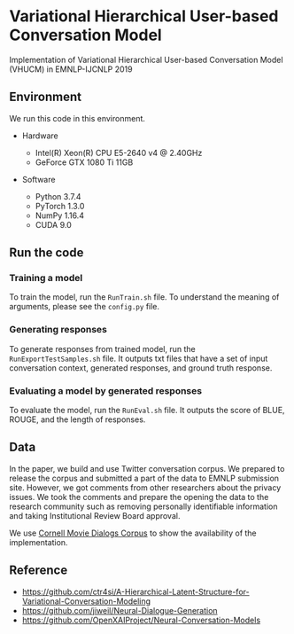 # Variational Hierarchical User-based Conversation Model
Implementation of Variational Hierarchical User-based Conversation Model (VHUCM) in EMNLP-IJCNLP 2019

## Environment
We run this code in this environment.

- Hardware
    - Intel(R) Xeon(R) CPU E5-2640 v4 @ 2.40GHz
    - GeForce GTX 1080 Ti 11GB

- Software
    - Python 3.7.4
    - PyTorch 1.3.0
    - NumPy 1.16.4
    - CUDA 9.0

## Run the code
### Training a model
To train the model, run the ```RunTrain.sh``` file.
To understand the meaning of arguments, please see the ```config.py``` file.


### Generating responses 
To generate responses from trained model, run the ```RunExportTestSamples.sh``` file. 
It outputs txt files that have a set of input conversation context, generated responses, and ground truth response. 


### Evaluating a model by generated responses
To evaluate the model, run the ```RunEval.sh``` file.
It outputs the score of BLUE, ROUGE, and the length of responses.



## Data
In the paper, we build and use Twitter conversation corpus. 
We prepared to release the corpus and submitted a part of the data to EMNLP submission site.
However, we got comments from other researchers about the privacy issues.
We took the comments and prepare the opening the data to the research community such as removing personally identifiable information and taking Institutional Review Board approval.

We use [Cornell Movie Dialogs Corpus](https://www.cs.cornell.edu/~cristian/Cornell_Movie-Dialogs_Corpus.html) to show the availability of the implementation.


## Reference
- https://github.com/ctr4si/A-Hierarchical-Latent-Structure-for-Variational-Conversation-Modeling
- https://github.com/jiweil/Neural-Dialogue-Generation
- https://github.com/OpenXAIProject/Neural-Conversation-Models
